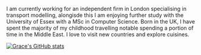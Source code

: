 I am currently working for an independent firm in London specialising in transport modelling, alongisde this I am enjoying further study with the University of Essex with a MSc in Computer Science. Born in the UK, I have spent the majority of my childhood travelling notable spending a portion of time in the Middle East. I love to visit new countries and explore cuisines. 


[![Grace's GitHub stats](https://github-readme-stats.vercel.app/api?username=gclarke95)](https://github.com/gclarke95/github-readme-stats)

